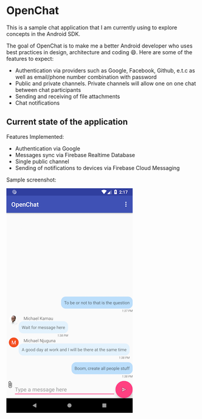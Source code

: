 # OpenChat

This is a sample chat application that I am currently using to explore concepts in the  Android SDK.

The goal of OpenChat is to make me a better Android developer who uses best practices in design, architecture
and coding :smile:. Here are some of the features to expect:

* Authentication via providers such as Google, Facebook, Github, e.t.c as well as email/phone number combination with password
* Public and private channels. Private channels will allow one on one chat between chat participants
* Sending and receiving of file attachments
* Chat notifications

## Current state of the application

Features Implemented:
  * Authentication via Google
  * Messages sync via Firebase Realtime Database
  * Single public channel 
  * Sending of notifications to devices via Firebase Cloud Messaging
  
Sample screenshot:

![](images/openchat_screenshot.png)
    